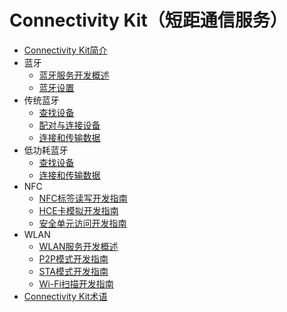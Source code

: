 # Connectivity Kit（短距通信服务）<!--connectivity-kit-->

<!--Kit: Connectivity Kit-->
<!--Subsystem: Communication-->
<!--Owner: @qq_43802146-->
<!--Designer: @qq_43802146-->
<!--Tester: @furryfurry123-->
<!--Adviser: @zhang_yixin13-->
- [Connectivity Kit简介](connectivity-kit-intro.md)
- 蓝牙<!--bluetooth-->
  - [蓝牙服务开发概述](bluetooth/bluetooth-overview.md)
  - [蓝牙设置](bluetooth/br-development-guide.md)
- 传统蓝牙<!--bluetooth-br-->
  - [查找设备](bluetooth/br-discovery-development-guide.md)
  - [配对与连接设备](bluetooth/br-pair-device-development-guide.md)
  - [连接和传输数据](bluetooth/spp-development-guide.md)
- 低功耗蓝牙<!--bluetooth-ble-->
  - [查找设备](bluetooth/ble-development-guide.md)
  - [连接和传输数据](bluetooth/gatt-development-guide.md)
- NFC<!--nfc-->
  - [NFC标签读写开发指南](nfc/nfc-tag-access-guide.md)
  - [HCE卡模拟开发指南](nfc/nfc-hce-guide.md)
  - [安全单元访问开发指南](nfc/nfc-se-access-guide.md)
- WLAN<!--wlan-->
  - [WLAN服务开发概述](wlan/wlan-overview.md)
  - [P2P模式开发指南](wlan/p2p-development-guide.md)
  - [STA模式开发指南](wlan/sta-development-guide.md)
  - [Wi-Fi扫描开发指南](wlan/scan-development-guide.md)
- [Connectivity Kit术语](terminology.md)
